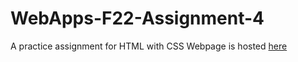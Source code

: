 # WebApps-F22-Assignment-4
A practice assignment for HTML with CSS
Webpage is hosted [here](opera.html)
